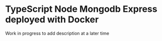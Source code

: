 # TypeScript Node Mongodb Express deployed with Docker

Work in progress to add description at a later time
